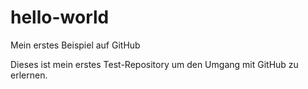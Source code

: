# hello-world
Mein erstes Beispiel auf GitHub

Dieses ist mein erstes Test-Repository um den Umgang mit GitHub zu erlernen.
